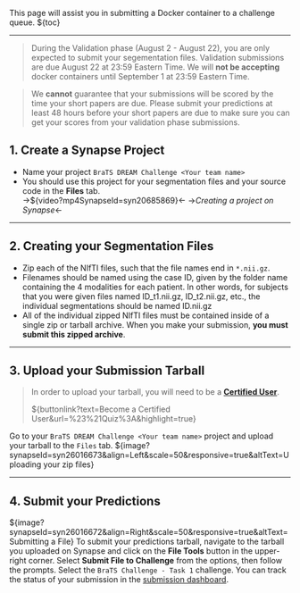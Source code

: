 <!-- markdownlint-disable no-emphasis-as-header -->
<!-- markdownlint-disable no-trailing-punctuation -->

<!-- markdownlint-disable-next-line first-line-h1 -->
This page will assist you in submitting a Docker container to a challenge queue.
${toc}

---

> During the Validation phase (August 2 - August 22), you are only expected to submit your segementation files. Validation submissions are due August 22 at 23:59 Eastern Time. We will **not be accepting** docker containers until September 1 at 23:59 Eastern Time.

> We **cannot** guarantee that your submissions will be scored by the time your short papers are due. Please submit your predictions at least 48 hours before your short papers are due to make sure you can get your scores from your validation phase submissions.

## **1. Create a Synapse Project**

- Name your project `BraTS DREAM Challenge <Your team name>`
- You should use this project for your segmentation files and your source code in the **Files** tab.  
->${video?mp4SynapseId=syn20685869}<-
->_Creating a project on Synapse_<-

---

## **2. Creating your Segmentation Files**

- Zip each of the NIfTI files, such that the file names end in `*.nii.gz`.
- Filenames should be named using the case ID, given by the folder name containing the 4 modalities for each patient. In other words, for subjects that you were given files named ID_t1.nii.gz, ID_t2.nii.gz, etc., the individual segmentations should be named ID.nii.gz
- All of the individual zipped NIfTI files must be contained inside of a single zip or tarball archive. When you make your submission, **you must submit this zipped archive**.

---

## **3. Upload your Submission Tarball**

> In order to upload your tarball, you will need to be a [**Certified User**](https://docs.synapse.org/articles/accounts_certified_users_and_profile_validation.html#certified-users).
>
>${buttonlink?text=Become a Certified User&url=%23%21Quiz%3A&highlight=true}

Go to your `BraTS DREAM Challenge <Your team name>` project and upload your tarball to the `Files` tab.
${image?synapseId=syn26016673&align=Left&scale=50&responsive=true&altText=Uploading your zip files}

---

## **4. Submit your Predictions**

<!-- ${evalsubmit?projectId=syn25829070&unavailableMessage=Please register to make a submission.&buttonText=Submit to the challenge} -->

${image?synapseId=syn26016672&align=Right&scale=50&responsive=true&altText=Submitting a File}
To submit your predictions tarball, navigate to the tarball you uploaded on Synapse and click on the **File Tools** button in the upper-right corner.  Select **Submit File to Challenge** from the options, then follow the prompts. Select the `BraTS Challenge - Task 1` challenge. You can track the status of your submission in the [submission dashboard](#!Synapse:syn25829070/wiki/611102).

